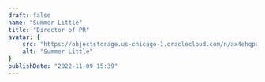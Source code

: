 ```yaml
---
draft: false
name: "Summer Little"
title: "Director of PR"
avatar: {
    src: "https://objectstorage.us-chicago-1.oraclecloud.com/n/ax4ehqpunwgh/b/public/o/summlit.png",
    alt: "Summer Little"
}
publishDate: "2022-11-09 15:39"
---
```

